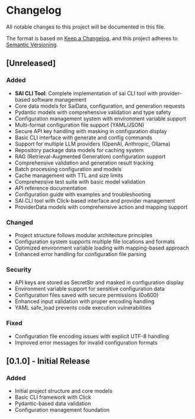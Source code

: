 # Changelog

All notable changes to this project will be documented in this file.

The format is based on [Keep a Changelog](https://keepachangelog.com/en/1.0.0/),
and this project adheres to [Semantic Versioning](https://semver.org/spec/v2.0.0.html).

## [Unreleased]

### Added
- **SAI CLI Tool**: Complete implementation of sai CLI tool with provider-based software management
- Core data models for SaiData, configuration, and generation requests
- Pydantic models with comprehensive validation and type safety
- Configuration management system with environment variable support
- Multi-format configuration file support (YAML/JSON)
- Secure API key handling with masking in configuration display
- Basic CLI interface with generate and config commands
- Support for multiple LLM providers (OpenAI, Anthropic, Ollama)
- Repository package data models for caching system
- RAG (Retrieval-Augmented Generation) configuration support
- Comprehensive validation and generation result tracking
- Batch processing configuration and models
- Cache management with TTL and size limits
- Comprehensive test suite with basic model validation
- API reference documentation
- Configuration guide with examples and troubleshooting
- SAI CLI tool with Click-based interface and provider management
- ProviderData models with comprehensive action and mapping support

### Changed
- Project structure follows modular architecture principles
- Configuration system supports multiple file locations and formats
- Optimized environment variable loading with mapping-based approach
- Enhanced error handling for configuration file parsing

### Security
- API keys are stored as SecretStr and masked in configuration display
- Environment variable support for sensitive configuration data
- Configuration files saved with secure permissions (0o600)
- Enhanced input validation with proper encoding handling
- YAML safe_load prevents code execution vulnerabilities

### Fixed
- Configuration file encoding issues with explicit UTF-8 handling
- Improved error messages for invalid configuration formats

## [0.1.0] - Initial Release

### Added
- Initial project structure and core models
- Basic CLI framework with Click
- Pydantic-based data validation
- Configuration management foundation
